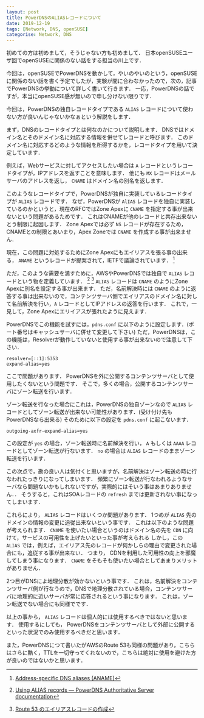 ```yaml
---
layout: post
title: PowerDNSのALIASレコードについて
date: 2019-12-19
tags: [Network, DNS, openSUSE]
categorise: Network, DNS
---
```


初めての方は初めまして，そうじゃない方も初めまして．
日本openSUSEユーザ回でopenSUSEに関係のない話をする担当の川上です．

今回は，openSUSEでPowerDNSを動かして，やいのやいのという，openSUSEに関係のない話を書く予定でしたが，実験が間に合わなかったので，次の，記事でPowerDNSの挙動について詳しく書いて行きます．
一応，PowerDNSの話ですが，本当にopenSUSE感が無いので申し分けない限りです．

今回は，PowerDNSの独自レコードタイプである `ALIAS` レコードについて使わない方が良いんじゃないかなぁという解説をします．

まず，DNSのレコードタイプとは何なのかについて説明します．
DNSではドメイン名とそのドメイン名に対応する情報を併せてレコードと呼びます．
このドメイン名に対応するどのような情報を所得するかを，レコードタイプを用いて決定しています．

例えば，Webサービスに対してアクセスしたい場合は `A` レコードというレコードタイプが，IPアドレスを返すことを意味します．
他にも `MX` レコードはメールサーバのアドレスを返し， `CNAME` はドメイン名の別名を返します．

このようなレコードタイプで，PowerDNSが独自に実装しているレコードタイプが `ALIAS` レコードです．
なぜ，PowerDNSが `AlIAS` レコードを独自に実装しているのかというと，現在のRFCではZone Apexに `CNAME` を指定する事が出来ないという問題があるためです．
これはCNAMEが他のレコードと共存出来ないとう制限に起因します．
Zone Apexでは必ず `NS` レコードが存在するため，CNAMEとの制限とあいまり，Apex Zoneでは `CNAME` を作成する事が出来ません．

現在，この問題に対処するためにZone Apexにもエイリアスを張る事の出来る， `ANAME` というレコードが提案されて，IETFで議論されています． [^1]

ただ，このような需要を満すために，AWSやPowerDNSでは独自で `ALIAS` レコードという物を定義しています． [^2] [^3]
`ALIAS` レコードは `CNAME` のようにZone Apexに別名を設定する事が出来ます．
ただ，名前解決時には `CNAME` のように返答する事は出来ないので，コンテンツサーバ側でエイリアスのドメイン名に対して名前解決を行い，`A` レコードとしてIPアドレスの返答を行います．
これで，一見して，Zone Apexにエリイアスが張れたように見えます．

PowerDNSでこの機能を試すには，`pdns.conf` に以下のように設定します．(ポート番号はキャッシュサーバに併せて変更して下さい)
ただ，PowerDNSは，この機能は，Resolverが動作していないと使用する事が出来ないので注意して下さい．
```
resolver=[::1]:5353
expand-alias=yes
```

ここで問題があります．
PowerDNSを外に公開するコンテンツサーバとして使用したくないという問題です．
そこで，多くの場合，公開するコンテンツサーバにゾーン転送を行います．

ゾーン転送を行なった場合にこれは，PowerDNSの独自ゾーンなので `ALIAS` レコードとしてゾーン転送が出来ない可能性があります．(受け付け先もPowerDNSなら出来る)
そのために以下の設定を `pdns.conf` に起こないます．
```
outgoing-axfr-expand-alias=yes
```
この設定が `yes` の場合，ゾーン転送時に名前解決を行い， `A` もしくは `AAAA` レコードとしてゾーン転送が行ないます．
`no` の場合は `ALIAS` レコードのままゾーン転送を行います．

この次点で，勘の良い人は気付くと思いますが，名前解決はゾーン転送の時に行なわれたっきりになってしまいます．
頻繁にゾーン転送が行なわれるようなサーバなら問題ないかもしれないですが，実際的にはそいう事はあまりありません．．
そうすると，これはSOAレコードの `refresh` までは更新されない事になってしまいます．

これらにより， `ALIAS` レコードはいくつか問題があります．
1つめが `ALIAS` 先のドメインの情報の変更に追従出来ないという事です．
これは以下のような問題が考えられます．
`CNAME` を使いたい場合というのはドメイン名の先を `CDN` に向けて，サービスの可用性を上げたいといった事が考えられる
しかし，この `ALIAS` では，例えば，エイリアス先のレコードが何かしらの理由で変更された場合にも，追従する事が出来ない．
つまり， CDNを利用した可用性の向上を邪魔してしまう事になります．
`CNAME` をそもそも使いたい場合としてあまりメリットがありません．

2つ目がDNSによ地理分散が効かないという事です．
これは，名前解決をコンテンツサーバ側が行なうので，DNSで地理分散されている場合，コンテンツサーバに地理的に近いサーバが常に応答されるという事になります．
これは，ゾーン転送でない場合にも同様でです．

以上の事から， `ALIAS` レコードは個人的には使用するべきではないと思います．
使用するにしても， PowerDNSをコンテンツサーバとして外部に公開するといった状況でのみ使用するべきだと思います．

また，PowerDNSにつて書いたがAWSのRoute 53も同様の問題があり，こちらはさらに酷く，TTLを一切守ってくれないので，こちらは絶対に使用を避けた方が良いのではないかと思います．



[^1]: [Address-specific DNS aliases (ANAME)](https://tools.ietf.org/id/draft-ietf-dnsop-aname-03.html)
[^2]: [Using ALIAS records — PowerDNS Authoritative Server documentation](https://doc.powerdns.com/authoritative/guides/alias.html)
[^3]: [Route 53 のエイリアスレコードの作成](https://aws.amazon.com/jp/premiumsupport/knowledge-center/route-53-create-alias-records/)



